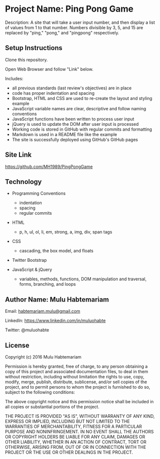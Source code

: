 # Project Name: Ping Pong Game

Description: A site that will take a user input number, and then display a list of values from 1 to that number. Numbers divisible by 3, 5, and 15 are replaced by "ping," "pong," and "pingpong" respectively.

## Setup Instructions

Clone this repository.

Open Web Browser and follow "Link" below.

Includes:
- all previous standards (last review's objectives) are in place
- code has proper indentation and spacing
- Bootstrap, HTML and CSS are used to re-create the layout and styling example
- JavaScript variable names are clear, descriptive and follow naming conventions
- JavaScript functions have been written to process user input
- jQuery is used to update the DOM after user input is processed
- Working code is stored in GitHub with regular commits and formatting
- Markdown is used in a README file like the example
- The site is successfully deployed using GitHub's GitHub pages

## Site Link

https://github.com/MH1989/PingPongGame

## Technology

- Programming Conventions
    - indentation
    - spacing
    - regular commits

- HTML
    - p, h, ul, ol, li, em, strong, a, img, div, span tags

- CSS
    - cascading, the box model, and floats

- Twitter Bootstrap

- JavaScript & jQuery
    - variables, methods, functions, DOM manipulation and traversal, forms, branching, and loops

## Author Name: Mulu Habtemariam

Email: habtemariam.mulu@gmail.com

LinkedIn: https://www.linkedin.com/in/muluohabte

Twitter: @muluohabte


## License
Copyright (c) 2016 Mulu Habtemariam

Permission is hereby granted, free of charge, to any person obtaining a copy of this project and associated documentation files, to deal in them without restriction, including without limitation the rights to use, copy, modify, merge, publish, distribute, sublicense, and/or sell copies of the project, and to permit persons to whom the project is furnished to do so, subject to the following conditions:

The above copyright notice and this permission notice shall be included in all copies or substantial portions of the project.

THE PROJECT IS PROVIDED "AS IS", WITHOUT WARRANTY OF ANY KIND, EXPRESS OR IMPLIED, INCLUDING BUT NOT LIMITED TO THE WARRANTIES OF MERCHANTABILITY, FITNESS FOR A PARTICULAR PURPOSE AND NONINFRINGEMENT. IN NO EVENT SHALL THE AUTHORS OR COPYRIGHT HOLDERS BE LIABLE FOR ANY CLAIM, DAMAGES OR OTHER LIABILITY, WHETHER IN AN ACTION OF CONTRACT, TORT OR OTHERWISE, ARISING FROM, OUT OF OR IN CONNECTION WITH THE PROJECT OR THE USE OR OTHER DEALINGS IN THE PROJECT.
